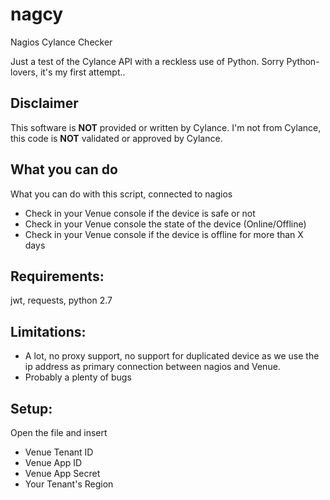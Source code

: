# nagcy
Nagios Cylance Checker

Just a test of the Cylance API with a reckless use of Python.
Sorry Python-lovers, it's my first attempt..

## Disclaimer
This software is **NOT** provided or written by Cylance.
I'm not from Cylance, this code is **NOT** validated or approved by Cylance.

## What you can do
What you can do with this script, connected to nagios

- Check in your Venue console if the device is safe or not
- Check in your Venue console the state of the device (Online/Offline)
- Check in your Venue console if the device is offline for more than X days

## Requirements:

jwt, requests, python 2.7

## Limitations:

- A lot, no proxy support, no support for duplicated device as we use the ip address as primary connection between nagios and Venue.
- Probably a plenty of bugs

## Setup:
Open the file and insert
- Venue Tenant ID
- Venue App ID
- Venue App Secret
- Your Tenant's Region
